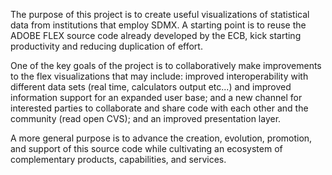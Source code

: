 The purpose of this project is to create useful visualizations of statistical data from institutions that employ SDMX. A starting point is to reuse the ADOBE FLEX source code already developed by the ECB, kick starting productivity and reducing duplication of effort.

One of the key goals of the project is to collaboratively make improvements to the flex visualizations that may include: improved interoperability with different data sets (real time, calculators output etc...) and improved information support for an expanded user base; and a new channel for interested parties to collaborate and share code with each other and the community (read open CVS); and an improved presentation layer.

A more general purpose is to advance the creation, evolution, promotion, and support of this source code while cultivating an ecosystem of complementary products, capabilities, and services.